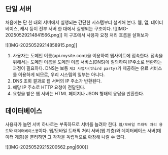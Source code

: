 ## 단일 서버
처음에는 단 한 대의 서버에서 실행되는 간단한 시스템부터 설계해 본다.
웹, 앱, 데이터베이스, 캐시 등이 전부 서버 한 대에서 실행되는 구조이다.
![[IMG-20250529214841566.png]]
이 구조에서 사용자 요청 처리 흐름을 살펴보자

![[IMG-20250529214858915.png]]
1. 사용자는 도메인 이름(api.mysite.com)을 이용하여 웹사이트에 접속한다.
   접속을 위해서는 도메인 이름을 도메인 이름 서비스(DNS)에 질의하여 IP주소로 변환하는 과정이 필요하다. 
   DNS는 보통 `제3 사업자(third party)`가 제공하는 유료 서비스를 이용하게 되므로, 우리 시스템의 일부는 아니다.
2. DNS 조회 결과로 웹 서버의 IP 주소가 반환된다.
3. 해당 IP 주소로 HTTP 요청이 전달된다.
4. 요청을 받은 웹 서버는 HTML 페이지나 JSON 형태의 응답을 반환한다.


## 데이터베이스
사용자가 늘면 서버 하나로는 부족하므로 서버를 늘려야 한다. `웹/모바일 트래픽 처리 용도`와 `데이터베이스용`이다. 웹/모바일 트래픽 처리 서버(웹 계층)와 데이터베이스 서버(데이터 계층)을 분리하면 그 각각을 독립적으로 확장해 나갈 수 있다.

![[IMG-20250529215200562.png|600]]

